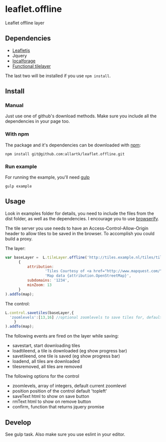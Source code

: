 leaflet.offline
===============

Leaflet offline layer

## Dependencies

* [Leafletjs](http://leafletjs.com/)
* Jquery
* [localforage](https://github.com/localForage/localForage)
* [Functional tilelayer](https://github.com/ismyrnow/Leaflet.functionaltilelayer)

The last two will be installed if you use `npm install`.


## Install

### Manual

Just use one of github's download methods. Make sure you include
all the dependencies in your page too.

### With npm

The package and it's dependencies can be downloaded with [npm](http://npmjs.com):

```
npm install git@github.com:allartk/leaflet.offline.git
```

### Run example

For running the example, you'll need [gulp](http://www.gulpjs.com)

```
gulp example
```

## Usage

Look in examples folder for details, you need to include the files from the dist folder, as well as the dependencies. I encourage you to use [browserify](http://browserify.org/).

The tile server you use needs to have an Access-Control-Allow-Origin header to allow tiles to be saved in the browser. To accomplish you could build a proxy.


The layer:
```javascript
var baseLayer =  L.tileLayer.offline('http://tiles.example.nl/tiles/tiles.py/mq_proxy/{z}/{x}/{y}.jpg',
      {
          attribution:
                  'Tiles Courtesy of <a href="http://www.mapquest.com/">MapQuest</a> &mdash; ' +
                  'Map data {attribution.OpenStreetMap}',
          subdomains: '1234',
          minZoom: 13
      }
).addTo(map);
```

The control:
```javascript
L.control.savetiles(baseLayer,{
  'zoomlevels':[13,16] //optional zoomlevels to save tiles for, default current zoomlevel
    }
).addTo(map);
```
The following events are fired on the layer while saving:
* savestart, start downloading tiles
* loadtileend, a tile is downloaded (eg show progress bar)
* savetileend, one tile is saved  (eg show progress bar)
* loadend, all tiles are downloaded
* tilesremoved, all tiles are removed

The following options for the control
* zoomlevels, array of integers, default current zoomlevel
* position position of the control default 'topleft'
* saveText html to show on save button
* rmText html to show on remove button
* confirm, function that returns jquery promise

## Develop

See gulp task. Also make sure you use eslint in your editor.
